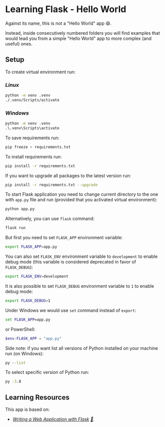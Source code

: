 # Learning Flask - Hello World

Against its name, this is not a "Hello World" app :smile:.

Instead, inside consecutively numbered folders you will find examples that would lead you from a simple "Hello World" app to more complex (and useful) ones.

## Setup

To create virtual environment run:

### _Linux_

```bash
python -m venv .venv
./.venv/Scripts/activate
```

### _Windows_

```cmd
python -m venv .venv
.\.venv\Scripts\activate
```

To save requirements run:

```bash
pip freeze > requirements.txt
```

To install requirements run:

```bash
pip install -r requirements.txt
```

If you want to upgrade all packages to the latest version run:

```bash
pip install -r requirements.txt --upgrade
```

To start Flask application you need to change current directory to the one with `app.py` file and run (provided that you activated virtual environment):

```bash
python app.py
```

Alternatively, you can use `flask` command:

```bash
flask run
```

But first you need to set `FLASK_APP` environment variable:

```bash
export FLASK_APP=app.py
```

You can also set `FLASK_ENV` environment variable to `development` to enable debug mode (this variable is considered deprecated in favor of `FLASK_DEBUG`):

```bash
export FLASK_ENV=development
```

It is also possible to set `FLASK_DEBUG` environment variable to `1` to enable debug mode:

```bash
export FLASK_DEBUG=1
```

Under Windows we would use `set` command instead of `export`:

```cmd
set FLASK_APP=app.py
```

or PowerShell:

```powershell
$env:FLASK_APP = "app.py"
```

Side note: if you want list all versions of Python installed on your machine run (on Windows):

```cmd
py --list
```

To select specific version of Python run:

```cmd
py -3.8
```

## Learning Resources

This app is based on:

- _[Writing a Web Application with Flask](https://learning.oreilly.com/videos/writing-a-web/10000MNHV2021147/) [:file_folder:](https://github.com/writeson/manning_twitch_presentation)_.
